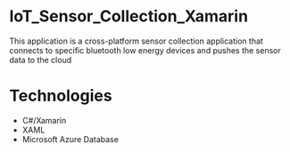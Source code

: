 # IoT_Sensor_Collection_Xamarin
This application is a cross-platform sensor collection application that connects to specific bluetooth low energy devices and pushes the sensor data to the cloud

# Technologies
- C#/Xamarin
- XAML
- Microsoft Azure Database

